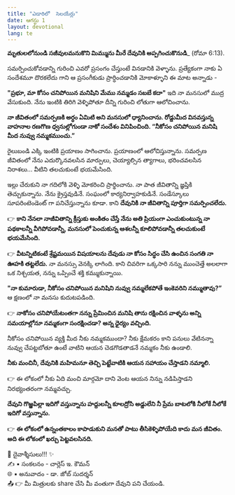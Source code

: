 ```yaml
---
title: "ఎడారిలో  సెలయేర్లు"
date: ఆగస్టు 1
layout: devotional
lang: te
---
```


**మృతులలోనుండి సజీవులమనుకొని మిమ్మును మీరే దేవునికి అప్పగించుకొనుడి**_ (రోమా 6:13). 

సమర్పించుకోవడాన్ని గురించి ఎవరో ప్రసంగం చేస్తుంటే వినడానికి వెళ్ళాను. ప్రత్యేకంగా నాకు ఏ సందేశమూ దొరకలేదు గాని ఆ ప్రసంగీకుడు ప్రార్ధించడానికి మోకాళ్ళూని ఈ మాట అన్నాడు - 

**"ప్రభూ, మా కోసం చనిపోయిన మనిషిని మేము నమ్మడం సబబే కదా"** ఇది నా మనసులో ముద్ర వేసుకుంది. నేను ఇంటికి తిరిగి వెళ్ళిపోతూ దీన్ని గురించి లోతుగా ఆలోచించాను. 

**నా జీవితంలో సమర్పణకి అర్ధం ఏమిటి అని మనసులో ధ్యానించాను. రోడ్డుమీద వినవస్తున్న వాహనాల రణగొణ ధ్వనుల్లోగుండా నాకో సందేశం వినిపించింది. “నీకోసం చనిపోయిన మనిషి మీద నువ్వు నమ్మకముంచు.”**

రైలుబండి ఎక్కి ఇంటికి ప్రయాణం సాగించాను. ప్రయాణంలో ఆలోచిస్తున్నాను. సమర్పణ జీవితంలో నేను ఎదుర్కొనవలసిన మార్పులు, చెయ్యాల్సిన త్యాగాలు, భరించవలసిన నిరాశలు… వీటిని తలచుకుంటే భయమేసింది. 

ఇల్లు చేరుకుని నా గదిలోకి వెళ్ళి మోకరించి ప్రార్థించాను. నా పాత జీవితాన్ని జ్ఞప్తికి తెచ్చుకున్నాను. నేను క్రైస్తవుడినే. సంఘంలో కార్యనిర్వాహకుడినే. సండేస్కూలు సూపరింటెండెంట్ గా పనిచేస్తున్నాను కూడా. కాని **దేవునికి నా జీవితాన్ని పూర్తిగా సమర్పించలేదు.**

👉 **కాని నేనలా నాజీవితాన్ని క్రీస్తుకు అంకితం చేస్తే నేను అతి ప్రియంగా ఎంచుకుంటున్న నా పథకాలన్నీ వీగిపోవడాన్నీ, మనసులో పెంచుకున్న ఆశలన్నీ కూలిపోవడాన్నీ తలచుకుంటే భయమేసింది.**

👉 **వీటన్నిటికంటే శ్రేష్టమయిన విషయాలను దేవుడు నా కోసం సిద్ధం చేసి ఉంచిన సంగతి నా ఊహకి తట్టలేదు.** నా మనస్సు వెనక్కి లాగింది. కాని చివరిగా ఒక్కసారి నన్ను ముంచెత్తే అలలాగా ఒక నిశ్చయత, నన్ను ఒప్పించే శక్తి కమ్ముకున్నాయి.

**"నా కుమారుడా, నీకోసం చనిపోయిన మనిషిని నువ్వు నమ్మలేకపోతే ఇంకెవరిని నమ్ముతావు?”**
ఆ క్షణంలో నా మనసు కుదుటపడింది. 

👉 **నాకోసం చనిపోయేటంతగా నన్ను ప్రేమించిన మనిషి తాను రక్షించిన వాళ్ళను అన్ని సమయాల్లోనూ నమ్మకంగా సంరక్షించడా? అన్న ధైర్యం వచ్చింది.**

నీకోసం చనిపోయిన వ్యక్తి మీద నీకు నమ్మకముందా? నీకు క్షేమకరం కాని పనులు వేటినన్నా నువ్వు చేపట్టబోతూ ఉంటే వాటిని ఆయన చెడగొడతాడనే నమ్మకం నీకు ఉండాలి. 

**నీకు మంచినీ, దేవునికి మహిమనూ తెచ్చి పెట్టేవాటికి ఆయన సహాయం చేస్తాడని నమ్మాలి.**

👉 ఈ లోకంలో నీకు ఏది మంచి మార్గమో దాని వెంట ఆయన నిన్ను నడిపిస్తాడని నిరభ్యంతరంగా నమ్మవచ్చు.

**దేవుని గొఱ్ఱపిల్లా ఇదిగో వస్తున్నాను హద్దులన్నీ కూలద్రోసి అడ్డులేని నీ ప్రేమ బాటలోకి నీలోకే నీలోకే ఇదిగో వస్తున్నాను.**

👉 **ఈ లోకంలో ఉన్నంతకాలం కాపాడుకుని మనతో పాటు  తీసికెళ్ళిపోయేది కాదు మన జీవితం. అది ఈ లోకంలో ఖర్చు పెట్టవలసినది.**


<div class="blessing">🙏 <span class="bless-text">దైవాశ్శీసులు!!!</span> ✨</div>

<div class="credit">✍️ <span class="credit-text">▪ సంకలనం - చార్లెస్ ఇ. కౌమన్</span></div>
<div class="credit">🌐 <span class="credit-text">▪ అనువాదం - డా. జోబ్ సుదర్శన్</span></div>


<div class="share">📤 👉 <span class="share-text">మీ మిత్రులకు share చేసి మీ వంతుగా దేవుని పని చేయండి.</span></div>

